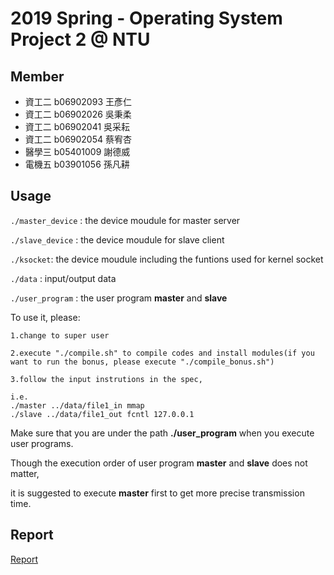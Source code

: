 # 2019 Spring - Operating System Project 2 @ NTU

## Member

* 資工二 b06902093 王彥仁
* 資工二 b06902026 吳秉柔
* 資工二 b06902041 吳采耘
* 資工二 b06902054 蔡宥杏
* 醫學三 b05401009 謝德威
* 電機五 b03901056 孫凡耕

## Usage
``./master_device`` : the device moudule for master server

``./slave_device``  : the device moudule for slave client

``./ksocket``: the device moudule including the funtions used for kernel socket

``./data``   : input/output data

``./user_program`` : the user program **master** and **slave**




To use it, please: 
```
1.change to super user

2.execute "./compile.sh" to compile codes and install modules(if you want to run the bonus, please execute "./compile_bonus.sh")

3.follow the input instrutions in the spec, 

i.e.
./master ../data/file1_in mmap
./slave ../data/file1_out fcntl 127.0.0.1
```


Make sure that you are under the path **./user_program** when you execute user programs.

Though the execution order of user program **master** and **slave** does not matter,

it is suggested to execute **master** first to get more precise transmission time.

## Report
[Report](https://github.com/wangyenjen/OS-Project-2/blob/master/report.pdf)


